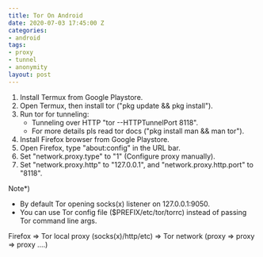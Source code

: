 ```yaml
---
title: Tor On Android
date: 2020-07-03 17:45:00 Z
categories:
- android
tags:
- proxy
- tunnel
- anonymity
layout: post
---
```


1. Install Termux from Google Playstore.
2. Open Termux, then install tor ("pkg update && pkg install").
3. Run tor for tunneling:
   - Tunneling over HTTP "tor --HTTPTunnelPort 8118".
   - For more details pls read tor docs ("pkg install man && man tor").
4. Install Firefox browser from Google Playstore.
5. Open Firefox, type "about:config" in the URL bar.
6. Set "network.proxy.type" to "1" (Configure proxy manually).
7. Set "network.proxy.http" to "127.0.0.1", and "network.proxy.http.port" to "8118".

Note*)
* By default Tor opening socks(x) listener on 127.0.0.1:9050.
* You can use Tor config file ($PREFIX/etc/tor/torrc) instead of passing Tor command line args.


Firefox => Tor local proxy (socks(x)/http/etc) => Tor network (proxy => proxy => proxy ....)
